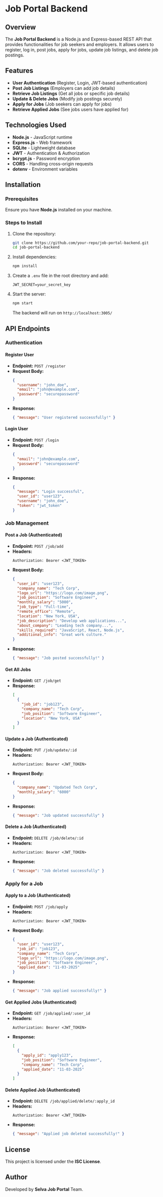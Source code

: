 # Job Portal Backend

## Overview
The **Job Portal Backend** is a Node.js and Express-based REST API that provides functionalities for job seekers and employers. It allows users to register, log in, post jobs, apply for jobs, update job listings, and delete job postings.

## Features
- **User Authentication** (Register, Login, JWT-based authentication)
- **Post Job Listings** (Employers can add job details)
- **Retrieve Job Listings** (Get all jobs or specific job details)
- **Update & Delete Jobs** (Modify job postings securely)
- **Apply for Jobs** (Job seekers can apply for jobs)
- **Retrieve Applied Jobs** (See jobs users have applied for)

## Technologies Used
- **Node.js** - JavaScript runtime
- **Express.js** - Web framework
- **SQLite** - Lightweight database
- **JWT** - Authentication & Authorization
- **bcrypt.js** - Password encryption
- **CORS** - Handling cross-origin requests
- **dotenv** - Environment variables

## Installation
### Prerequisites
Ensure you have **Node.js** installed on your machine.

### Steps to Install
1. Clone the repository:
   ```sh
   git clone https://github.com/your-repo/job-portal-backend.git
   cd job-portal-backend
   ```
2. Install dependencies:
   ```sh
   npm install
   ```
3. Create a `.env` file in the root directory and add:
   ```env
   JWT_SECRET=your_secret_key
   ```
4. Start the server:
   ```sh
   npm start
   ```
   The backend will run on `http://localhost:3005/`

## API Endpoints
### **Authentication**
#### Register User
- **Endpoint:** `POST /register`
- **Request Body:**
  ```json
  {
    "username": "john_doe",
    "email": "john@example.com",
    "password": "securepassword"
  }
  ```
- **Response:**
  ```json
  { "message": "User registered successfully!" }
  ```

#### Login User
- **Endpoint:** `POST /login`
- **Request Body:**
  ```json
  {
    "email": "john@example.com",
    "password": "securepassword"
  }
  ```
- **Response:**
  ```json
  {
    "message": "Login successful",
    "user_id": "user123",
    "username": "john_doe",
    "token": "jwt_token"
  }
  ```

### **Job Management**
#### Post a Job (Authenticated)
- **Endpoint:** `POST /job/add`
- **Headers:**
  ```
  Authorization: Bearer <JWT_TOKEN>
  ```
- **Request Body:**
  ```json
  {
    "user_id": "user123",
    "company_name": "Tech Corp",
    "logo_url": "https://logo.com/image.png",
    "job_position": "Software Engineer",
    "monthly_salary": "5000",
    "job_type": "Full-time",
    "remote_office": "Remote",
    "location": "New York, USA",
    "job_description": "Develop web applications...",
    "about_company": "Leading tech company...",
    "skills_required": "JavaScript, React, Node.js",
    "additional_info": "Great work culture."
  }
  ```
- **Response:**
  ```json
  { "message": "Job posted successfully!" }
  ```

#### Get All Jobs
- **Endpoint:** `GET /job/get`
- **Response:**
  ```json
  [
    {
      "job_id": "job123",
      "company_name": "Tech Corp",
      "job_position": "Software Engineer",
      "location": "New York, USA"
    }
  ]
  ```

#### Update a Job (Authenticated)
- **Endpoint:** `PUT /job/update/:id`
- **Headers:**
  ```
  Authorization: Bearer <JWT_TOKEN>
  ```
- **Request Body:**
  ```json
  {
    "company_name": "Updated Tech Corp",
    "monthly_salary": "6000"
  }
  ```
- **Response:**
  ```json
  { "message": "Job updated successfully" }
  ```

#### Delete a Job (Authenticated)
- **Endpoint:** `DELETE /job/delete/:id`
- **Headers:**
  ```
  Authorization: Bearer <JWT_TOKEN>
  ```
- **Response:**
  ```json
  { "message": "Job deleted successfully" }
  ```

### **Apply for a Job**
#### Apply to a Job (Authenticated)
- **Endpoint:** `POST /job/apply`
- **Headers:**
  ```
  Authorization: Bearer <JWT_TOKEN>
  ```
- **Request Body:**
  ```json
  {
    "user_id": "user123",
    "job_id": "job123",
    "company_name": "Tech Corp",
    "logo_url": "https://logo.com/image.png",
    "job_position": "Software Engineer",
    "applied_date": "11-03-2025"
  }
  ```
- **Response:**
  ```json
  { "message": "Job applied successfully!" }
  ```

#### Get Applied Jobs (Authenticated)
- **Endpoint:** `GET /job/applied/:user_id`
- **Headers:**
  ```
  Authorization: Bearer <JWT_TOKEN>
  ```
- **Response:**
  ```json
  [
    {
      "apply_id": "apply123",
      "job_position": "Software Engineer",
      "company_name": "Tech Corp",
      "applied_date": "11-03-2025"
    }
  ]
  ```

#### Delete Applied Job (Authenticated)
- **Endpoint:** `DELETE /job/applied/delete/:apply_id`
- **Headers:**
  ```
  Authorization: Bearer <JWT_TOKEN>
  ```
- **Response:**
  ```json
  { "message": "Applied job deleted successfully!" }
  ```

## License
This project is licensed under the **ISC License**.

## Author
Developed by **Selva Job Portal** Team.

